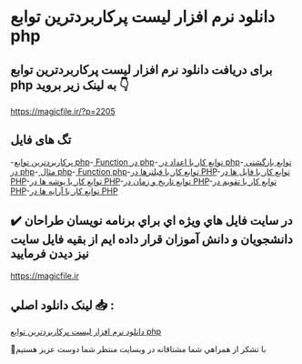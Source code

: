 # دانلود نرم افزار لیست پرکاربردترین توابع php

## برای دریافت دانلود نرم افزار لیست پرکاربردترین توابع php به لینک زیر بروید 👇

https://magicfile.ir/?p=2205

## تگ های فایل

-[پرکاربردترین توابع php](https://magicfile.ir/product/%d9%86%d8%b1%d9%85-%d8%a7%d9%81%d8%b2%d8%a7%d8%b1-%d9%84%db%8c%d8%b3%d8%aa-%d9%be%d8%b1%da%a9%d8%a7%d8%b1%d8%a8%d8%b1%d8%af%d8%aa%d8%b1%db%8c%d9%86-%d8%aa%d9%88%d8%a7%d8%a8%d8%b9-php/)-[ Function در php](https://magicfile.ir/product/%d9%86%d8%b1%d9%85-%d8%a7%d9%81%d8%b2%d8%a7%d8%b1-%d9%84%db%8c%d8%b3%d8%aa-%d9%be%d8%b1%da%a9%d8%a7%d8%b1%d8%a8%d8%b1%d8%af%d8%aa%d8%b1%db%8c%d9%86-%d8%aa%d9%88%d8%a7%d8%a8%d8%b9-php/)-[ توابع کار با اعداد در php](https://magicfile.ir/product/%d9%86%d8%b1%d9%85-%d8%a7%d9%81%d8%b2%d8%a7%d8%b1-%d9%84%db%8c%d8%b3%d8%aa-%d9%be%d8%b1%da%a9%d8%a7%d8%b1%d8%a8%d8%b1%d8%af%d8%aa%d8%b1%db%8c%d9%86-%d8%aa%d9%88%d8%a7%d8%a8%d8%b9-php/)-[ توابع بازگشتی در php](https://magicfile.ir/product/%d9%86%d8%b1%d9%85-%d8%a7%d9%81%d8%b2%d8%a7%d8%b1-%d9%84%db%8c%d8%b3%d8%aa-%d9%be%d8%b1%da%a9%d8%a7%d8%b1%d8%a8%d8%b1%d8%af%d8%aa%d8%b1%db%8c%d9%86-%d8%aa%d9%88%d8%a7%d8%a8%d8%b9-php/)-[ مثال php](https://magicfile.ir/product/%d9%86%d8%b1%d9%85-%d8%a7%d9%81%d8%b2%d8%a7%d8%b1-%d9%84%db%8c%d8%b3%d8%aa-%d9%be%d8%b1%da%a9%d8%a7%d8%b1%d8%a8%d8%b1%d8%af%d8%aa%d8%b1%db%8c%d9%86-%d8%aa%d9%88%d8%a7%d8%a8%d8%b9-php/)-[ Function php](https://magicfile.ir/product/%d9%86%d8%b1%d9%85-%d8%a7%d9%81%d8%b2%d8%a7%d8%b1-%d9%84%db%8c%d8%b3%d8%aa-%d9%be%d8%b1%da%a9%d8%a7%d8%b1%d8%a8%d8%b1%d8%af%d8%aa%d8%b1%db%8c%d9%86-%d8%aa%d9%88%d8%a7%d8%a8%d8%b9-php/)-[توابع کار با فیلترها در PHP](https://magicfile.ir/product/%d9%86%d8%b1%d9%85-%d8%a7%d9%81%d8%b2%d8%a7%d8%b1-%d9%84%db%8c%d8%b3%d8%aa-%d9%be%d8%b1%da%a9%d8%a7%d8%b1%d8%a8%d8%b1%d8%af%d8%aa%d8%b1%db%8c%d9%86-%d8%aa%d9%88%d8%a7%d8%a8%d8%b9-php/)-[توابع کار با فایل ها در PHP](https://magicfile.ir/product/%d9%86%d8%b1%d9%85-%d8%a7%d9%81%d8%b2%d8%a7%d8%b1-%d9%84%db%8c%d8%b3%d8%aa-%d9%be%d8%b1%da%a9%d8%a7%d8%b1%d8%a8%d8%b1%d8%af%d8%aa%d8%b1%db%8c%d9%86-%d8%aa%d9%88%d8%a7%d8%a8%d8%b9-php/)-[توابع کار با پوشه ها در PHP](https://magicfile.ir/product/%d9%86%d8%b1%d9%85-%d8%a7%d9%81%d8%b2%d8%a7%d8%b1-%d9%84%db%8c%d8%b3%d8%aa-%d9%be%d8%b1%da%a9%d8%a7%d8%b1%d8%a8%d8%b1%d8%af%d8%aa%d8%b1%db%8c%d9%86-%d8%aa%d9%88%d8%a7%d8%a8%d8%b9-php/)-[توابع تاریخ و زمان در PHP](https://magicfile.ir/product/%d9%86%d8%b1%d9%85-%d8%a7%d9%81%d8%b2%d8%a7%d8%b1-%d9%84%db%8c%d8%b3%d8%aa-%d9%be%d8%b1%da%a9%d8%a7%d8%b1%d8%a8%d8%b1%d8%af%d8%aa%d8%b1%db%8c%d9%86-%d8%aa%d9%88%d8%a7%d8%a8%d8%b9-php/)-[توابع کار با تقویم در PHP](https://magicfile.ir/product/%d9%86%d8%b1%d9%85-%d8%a7%d9%81%d8%b2%d8%a7%d8%b1-%d9%84%db%8c%d8%b3%d8%aa-%d9%be%d8%b1%da%a9%d8%a7%d8%b1%d8%a8%d8%b1%d8%af%d8%aa%d8%b1%db%8c%d9%86-%d8%aa%d9%88%d8%a7%d8%a8%d8%b9-php/)-[توابع کار با آرایه ها در PHP](https://magicfile.ir/product/%d9%86%d8%b1%d9%85-%d8%a7%d9%81%d8%b2%d8%a7%d8%b1-%d9%84%db%8c%d8%b3%d8%aa-%d9%be%d8%b1%da%a9%d8%a7%d8%b1%d8%a8%d8%b1%d8%af%d8%aa%d8%b1%db%8c%d9%86-%d8%aa%d9%88%d8%a7%d8%a8%d8%b9-php/)

## ✔️ در سايت فايل هاي ويژه اي براي برنامه نويسان طراحان دانشجويان و دانش آموزان قرار داده ايم از بقيه فايل سايت نيز ديدن فرماييد

https://magicfile.ir


## لينک دانلود اصلي 📥 :

[دانلود نرم افزار لیست پرکاربردترین توابع php](https://magicfile.ir/product/%d9%86%d8%b1%d9%85-%d8%a7%d9%81%d8%b2%d8%a7%d8%b1-%d9%84%db%8c%d8%b3%d8%aa-%d9%be%d8%b1%da%a9%d8%a7%d8%b1%d8%a8%d8%b1%d8%af%d8%aa%d8%b1%db%8c%d9%86-%d8%aa%d9%88%d8%a7%d8%a8%d8%b9-php/) 


🙏با تشکر از همراهي شما مشتاقانه در وبسایت منتظر شما دوست عزیز هستیم

